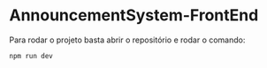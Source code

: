 # AnnouncementSystem-FrontEnd
Para rodar o projeto basta abrir o repositório e rodar o comando:
```
npm run dev
```
